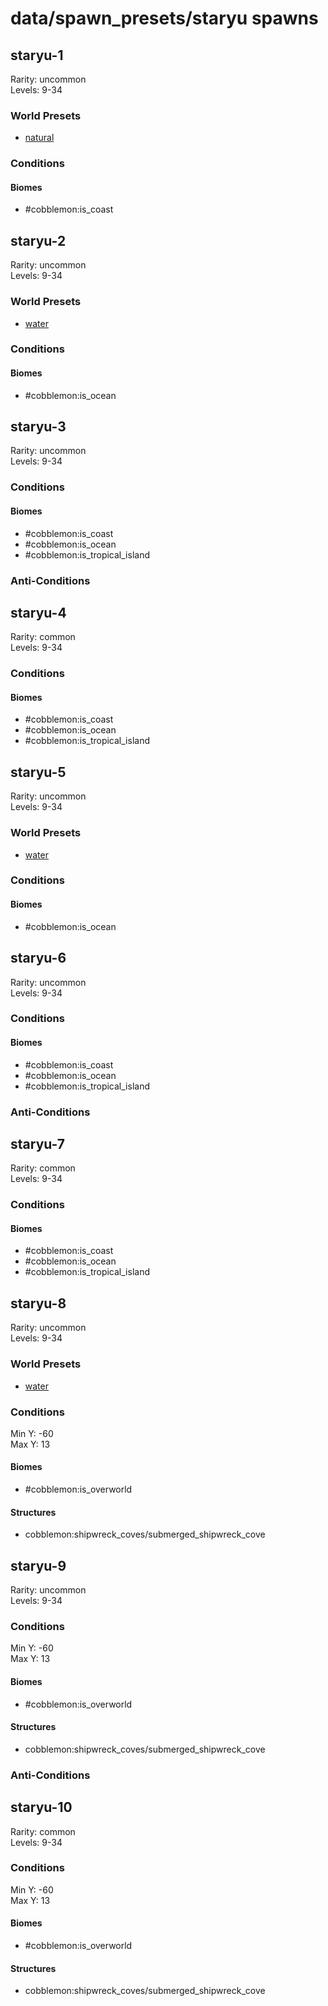 # data/spawn_presets/staryu spawns  
  
## staryu-1  
Rarity: uncommon  
Levels: 9-34  
  
### World Presets  
* [natural](/data/world_presets/natural.md)  
  
### Conditions  
  
#### Biomes  
  * #cobblemon:is_coast
  
  
## staryu-2  
Rarity: uncommon  
Levels: 9-34  
  
### World Presets  
* [water](/data/world_presets/water.md)  
  
### Conditions  
  
#### Biomes  
  * #cobblemon:is_ocean
  
  
## staryu-3  
Rarity: uncommon  
Levels: 9-34  
  
### Conditions  
  
#### Biomes  
  * #cobblemon:is_coast
  * #cobblemon:is_ocean
  * #cobblemon:is_tropical_island
  
  
### Anti-Conditions  
  
## staryu-4  
Rarity: common  
Levels: 9-34  
  
### Conditions  
  
#### Biomes  
  * #cobblemon:is_coast
  * #cobblemon:is_ocean
  * #cobblemon:is_tropical_island
  
  
## staryu-5  
Rarity: uncommon  
Levels: 9-34  
  
### World Presets  
* [water](/data/world_presets/water.md)  
  
### Conditions  
  
#### Biomes  
  * #cobblemon:is_ocean
  
  
## staryu-6  
Rarity: uncommon  
Levels: 9-34  
  
### Conditions  
  
#### Biomes  
  * #cobblemon:is_coast
  * #cobblemon:is_ocean
  * #cobblemon:is_tropical_island
  
  
### Anti-Conditions  
  
## staryu-7  
Rarity: common  
Levels: 9-34  
  
### Conditions  
  
#### Biomes  
  * #cobblemon:is_coast
  * #cobblemon:is_ocean
  * #cobblemon:is_tropical_island
  
  
## staryu-8  
Rarity: uncommon  
Levels: 9-34  
  
### World Presets  
* [water](/data/world_presets/water.md)  
  
### Conditions  
Min Y: -60  
Max Y: 13  
  
#### Biomes  
  * #cobblemon:is_overworld
  
  
#### Structures  
  * cobblemon:shipwreck_coves/submerged_shipwreck_cove
  
  
## staryu-9  
Rarity: uncommon  
Levels: 9-34  
  
### Conditions  
Min Y: -60  
Max Y: 13  
  
#### Biomes  
  * #cobblemon:is_overworld
  
  
#### Structures  
  * cobblemon:shipwreck_coves/submerged_shipwreck_cove
  
  
### Anti-Conditions  
  
## staryu-10  
Rarity: common  
Levels: 9-34  
  
### Conditions  
Min Y: -60  
Max Y: 13  
  
#### Biomes  
  * #cobblemon:is_overworld
  
  
#### Structures  
  * cobblemon:shipwreck_coves/submerged_shipwreck_cove
  

